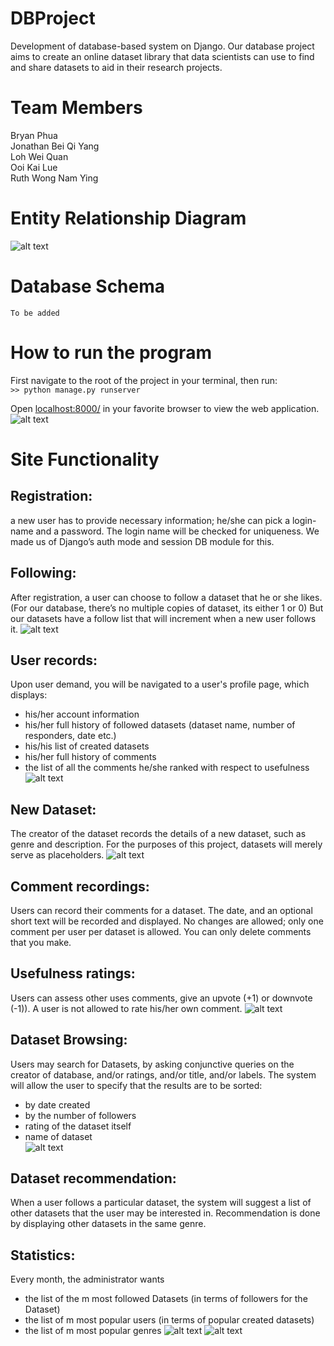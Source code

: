 # DBProject
Development of database-based system on Django. Our database project aims to create an online dataset library that data scientists can use to find and share datasets to aid in their research projects.


# Team Members
Bryan Phua  
Jonathan Bei Qi Yang  
Loh Wei Quan  
Ooi Kai Lue  
Ruth Wong Nam Ying  

# Entity Relationship Diagram
![alt text](https://github.com/woshibiantai/DBProject/blob/master/ExtraResources/ERD.png "Logo Title Text 1")

# Database Schema

`To be added`

# How to run the program
First navigate to the root of the project in your terminal, then run:  
`>> python manage.py runserver`


Open [localhost:8000/](localhost:800/) in your favorite browser to view the web application. 
![alt text](https://github.com/woshibiantai/DBProject/blob/master/ExtraResources/home.png "Home page")

# Site Functionality

## Registration:
a new user has to provide necessary information; he/she can pick a login-name and a password. The login name will be checked for uniqueness. We made us of Django’s auth mode and session DB module for this.

## Following:
After registration, a user can choose to follow a dataset that he or she likes. (For our database, there’s no multiple copies of dataset, its either 1 or 0) But our datasets have a follow list that will increment when a new user follows it.
![alt text](https://github.com/woshibiantai/DBProject/blob/master/ExtraResources/follow.gif "Follow Dataset")

## User records:
Upon user demand, you will be navigated to a user's profile page, which displays:  
- his/her account information  
- his/her full history of followed datasets (dataset name, number of responders, date etc.)  
- his/his list of created datasets  
- his/her full history of comments  
- the list of all the comments he/she ranked with respect to usefulness
![alt text](https://github.com/woshibiantai/DBProject/blob/master/ExtraResources/profile.gif "User Profile")

## New Dataset:
The creator of the dataset records the details of a new dataset, such as genre and description. For the purposes of this project, datasets will merely serve as placeholders.
![alt text](https://github.com/woshibiantai/DBProject/blob/master/ExtraResources/create.gif "Create new Dataset")

## Comment recordings:
Users can record their comments for a dataset. The date, and an optional short text will be recorded and displayed. No changes are allowed; only one comment per user per dataset is allowed. You can only delete comments that you make.

## Usefulness ratings:
Users can assess other uses comments, give an upvote (+1) or downvote (-1)). A user is not allowed to rate his/her own comment.
![alt text](https://github.com/woshibiantai/DBProject/blob/master/ExtraResources/comment.gif "Comment and Vote")

## Dataset Browsing:
Users may search for Datasets, by asking conjunctive queries on the creator of database, and/or ratings, and/or title, and/or labels. The system will allow the user to specify that the results are to be sorted:
- by date created  
- by the number of followers   
- rating of the dataset itself   
- name of dataset  
![alt text](https://github.com/woshibiantai/DBProject/blob/master/ExtraResources/search.png "Search results")

## Dataset recommendation:
When a user follows a particular dataset, the system will suggest a list of other datasets that the user may be interested in. Recommendation is done by displaying other datasets in the same genre.

## Statistics:
Every month, the administrator wants
- the list of the m most followed Datasets (in terms of followers for the Dataset)
- the list of m most popular users (in terms of popular created datasets)
- the list of m most popular genres
![alt text](https://github.com/woshibiantai/DBProject/blob/master/ExtraResources/statistics.png "View statistics")
![alt text](https://github.com/woshibiantai/DBProject/blob/master/ExtraResources/genre.png "Top genres")
